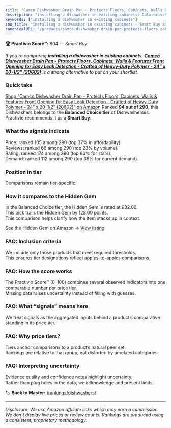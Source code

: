 ```yaml
---
title: "Camco Dishwasher Drain Pan - Protects Floors, Cabinets, Walls & Features Front Opening for Easy Leak Detection - Crafted of Heavy-Duty Polymer - 24” x 20-1/2” (20602)"
description: "installing a dishwasher in existing cabinets: Data-driven within Balanced Choice ranking using the Practivio Score™. Positioned by quality, value, demand, find…"
keywords: ["installing a dishwasher in existing cabinets"]
seo_title: "installing a dishwasher in existing cabinets — Smart Buy Balanced Choice (2025)"
canonicalURL: "/products/camco-dishwasher-drain-pan-protects-floors-cabinets-walls-features-front-opening-for-easy-leak-detection-crafted-of-heavy-duty-polymer-24-x-20-12-20602-B09BBMN93G/"
---
```


**🏆 Practivio Score™:** 804 — _Smart Buy_


*If you're comparing **installing a dishwasher in existing cabinets**, **[Camco Dishwasher Drain Pan - Protects Floors, Cabinets, Walls & Features Front Opening for Easy Leak Detection - Crafted of Heavy-Duty Polymer - 24” x 20-1/2” (20602)](https://www.amazon.com/dp/B09BBMN93G?tag=practivio-20)** is a strong alternative to put on your shortlist.*
### Quick take
[Shop “Camco Dishwasher Drain Pan - Protects Floors, Cabinets, Walls & Features Front Opening for Easy Leak Detection - Crafted of Heavy-Duty Polymer - 24” x 20-1/2” (20602)” on Amazon](https://www.amazon.com/dp/B09BBMN93G?tag=practivio-20)
Ranked **94 out of 290**, this Dishwashers belongs to the **Balanced Choice tier** of Dishwasherses.  
Practivio recommends it as a **Smart Buy**.

### What the signals indicate
Price: ranked 105 among 290 (top 37% in affordability).  
Reviews: ranked 66 among 290 (top 23% by volume).  
Rating: ranked 174 among 290 (top 60% for stars).  
Demand: ranked 112 among 290 (top 39% for current demand).

### Position in tier
Comparisons remain tier-specific.

### How it compares to the Hidden Gem
In the Balanced Choice tier, the Hidden Gem is rated at 932.00.  
This pick trails the Hidden Gem by 128.00 points.  
This comparison helps clarify how the item stacks up in context.  

See the Hidden Gem on Amazon → [View listing](https://www.amazon.com/dp/B097C8DKYX?tag=practivio-20)

### FAQ: Inclusion criteria
We include only those products that meet required thresholds.  
This ensures tier designations reflect apples-to-apples comparisons.

### FAQ: How the score works
The Practivio Score™ (0–100) combines several observed indicators into one comparable number per price tier.  
Missing data raises uncertainty instead of filling with guesses.

### FAQ: What “signals” means here
We treat signals as the aggregated inputs behind a product’s comparative standing in its price tier.

### FAQ: Why price tiers?
Tiers anchor comparisons to a product’s natural peer set.  
Rankings are relative to that group, not distorted by unrelated categories.

### FAQ: Interpreting uncertainty
Evidence quality and confidence notes highlight uncertainty.  
Rather than plug holes in the data, we acknowledge and present limits.


🏷️ **Back to Master:** [/rankings/dishwashers/](/rankings/dishwashers/)

---
_Disclosure: We use Amazon affiliate links which may earn a commission. We don’t display live prices or review counts. Rankings are produced using a consistent, proprietary methodology._
